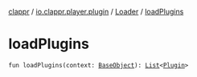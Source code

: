 [clappr](../../index.md) / [io.clappr.player.plugin](../index.md) / [Loader](index.md) / [loadPlugins](.)

# loadPlugins

`fun loadPlugins(context: `[`BaseObject`](../../io.clappr.player.base/-base-object/index.md)`): `[`List`](https://kotlinlang.org/api/latest/jvm/stdlib/kotlin.collections/-list/index.html)`<`[`Plugin`](../-plugin/index.md)`>`